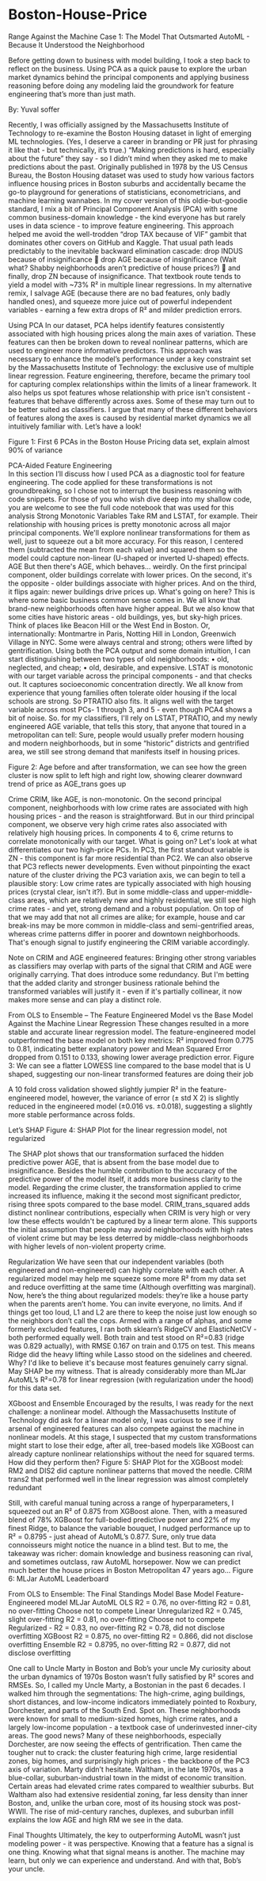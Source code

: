 # Boston-House-Price

Range Against the Machine Case 1: The Model That Outsmarted AutoML - Because It Understood the Neighborhood

Before getting down to business with model building, I took a step back to reflect on the business.
Using PCA as a quick pause to explore the urban market dynamics behind the principal components and applying business reasoning before doing any modeling laid the groundwork for feature engineering that’s more than just math.

By: Yuval soffer

Recently, I was officially assigned by the Massachusetts Institute of Technology to re-examine the Boston Housing dataset in light of emerging ML technologies.
(Yes, I deserve a career in branding or PR just for phrasing it like that - but technically, it’s true.)
“Making predictions is hard, especially about the future” they say - so I didn’t mind when they asked me to make predictions about the past.
Originally published in 1978 by the US Census Bureau, the Boston Housing dataset was used to study how various factors influence housing prices in Boston suburbs and accidentally became the go-to playground for generations of statisticians, econometricians, and machine learning wannabes. 
In my cover version of this oldie-but-goodie standard, I mix a bit of Principal Component Analysis (PCA) with some common business-domain knowledge - the kind everyone has but rarely uses in data science - to improve feature engineering.
This approach helped me avoid the well-trodden “drop TAX because of VIF” gambit that dominates other covers on GitHub and Kaggle. That usual path leads predictably to the inevitable backward elimination cascade:
drop INDUS because of insignificance  drop AGE because of insignificance (Wait what? Shabby neighborhoods aren’t predictive of house prices?)  and finally, drop ZN because of insignificance.
That textbook route tends to yield a model with ~73% R² in multiple linear regressions. 
In my alternative remix, I salvage AGE (because there are no bad features, only badly handled ones), and squeeze more juice out of powerful independent variables - earning a few extra drops of R² and milder prediction errors.

Using PCA
In our dataset, PCA helps identify features consistently associated with high housing prices along the main axes of variation. These features can then be broken down to reveal nonlinear patterns, which are used to engineer more informative predictors. This approach was necessary to enhance the model’s performance under a key constraint set by the Massachusetts Institute of Technology: the exclusive use of multiple linear regression. Feature engineering, therefore, became the primary tool for capturing complex relationships within the limits of a linear framework.
It also helps us spot features whose relationship with price isn't consistent - features that behave differently across axes. Some of these may turn out to be better suited as classifiers. I argue that many of these different behaviors of features along the axes is caused by residential market dynamics we all intuitively familiar with. Let’s have a look!

Figure 1: First 6 PCAs in the Boston House Pricing data set, explain almost 90% of variance
 

PCA-Aided Feature Engineering  
In this section I’ll discuss how I used PCA as a diagnostic tool for feature engineering. The code applied for these transformations is not groundbreaking, so I chose not to interrupt the business reasoning with code snippets. For those of you who wish dive deep into my shallow code, you are welcome to see the full code notebook that was used for this analysis
Strong Monotonic Variables
Take RM and LSTAT, for example. Their relationship with housing prices is pretty monotonic across all major principal components. We'll explore nonlinear transformations for them as well, just to squeeze out a bit more accuracy. For this reason, I centered them (subtracted the mean from each value) and squared them so the model could capture non-linear (U-shaped or inverted U-shaped) effects. 
AGE
But then there's AGE, which behaves… weirdly. On the first principal component, older buildings correlate with lower prices. On the second, it's the opposite - older buildings associate with higher prices. And on the third, it flips again: newer buildings drive prices up. What's going on here?
This is where some basic business common sense comes in. We all know that brand-new neighborhoods often have higher appeal. But we also know that some cities have historic areas - old buildings, yes, but sky-high prices. Think of places like Beacon Hill or the West End in Boston. Or, internationally: Montmartre in Paris, Notting Hill in London, Greenwich Village in NYC. Some were always central and strong; others were lifted by gentrification.
Using both the PCA output and some domain intuition, I can start distinguishing between two types of old neighborhoods:
•	old, neglected, and cheap;
•	old, desirable, and expensive.
LSTAT is monotonic with our target variable across the principal components - and that checks out. It captures socioeconomic concentration directly.
We all know from experience that young families often tolerate older housing if the local schools are strong. So PTRATIO also fits. It aligns well with the target variable across most PCs- 1 through 3, and 5 - even though PCA4 shows a bit of noise.
So. for my classifiers, I'll rely on LSTAT, PTRATIO, and my newly engineered AGE variable, that tells this story, that anyone that toured in a metropolitan can tell: 
Sure, people would usually prefer modern housing and modern neighborhoods, but in some “historic” districts and gentrified area, we still see strong demand that manifests itself in housing prices. 

Figure 2: Age before and after transformation, we can see how the green cluster is now split to left high and right low, showing clearer downward trend of price as AGE_trans goes up
 
Crime
CRIM, like AGE, is non-monotonic. On the second principal component, neighborhoods with low crime rates are associated with high housing prices - and the reason is straightforward.
But in our third principal component, we observe very high crime rates also associated with relatively high housing prices. In components 4 to 6, crime returns to correlate monotonically with our target.
What is going on?
Let's look at what differentiates our two high-price PCs. In PC3, the first standout variable is ZN - this component is far more residential than PC2. We can also observe that PC3 reflects newer developments.
Even without pinpointing the exact nature of the cluster driving the PC3 variation axis, we can begin to tell a plausible story:
Low crime rates are typically associated with high housing prices (crystal clear, isn't it?).
But in some middle-class and upper-middle-class areas, which are relatively new and highly residential, we still see high crime rates - and yet, strong demand and a robust population.
On top of that we may add that not all crimes are alike; for example, house and car break-ins may be more common in middle-class and semi-gentrified areas, whereas crime patterns differ in poorer and downtown neighborhoods.
That's enough signal to justify engineering the CRIM variable accordingly.

Note on CRIM and AGE engineered features:
Bringing other strong variables as classifiers may overlap with parts of the signal that CRIM and AGE were originally carrying. That does introduce some redundancy. But I'm betting that the added clarity and stronger business rationale behind the transformed variables will justify it - even if it's partially collinear, it now makes more sense and can play a distinct role.

From OLS to Ensemble – The Feature Engineered Model vs the Base Model Against the Machine
Linear Regression
These changes resulted in a more stable and accurate linear regression model. The feature-engineered model outperformed the base model on both key metrics: R² improved from 0.775 to 0.81, indicating better explanatory power and Mean Squared Error dropped from 0.151 to 0.133, showing lower average prediction error. 
Figure 3: We can see a flatter LOWESS line compared to the base model that is U shaped, suggesting our non-linear transformed features are doing their job


A 10 fold cross validation showed slightly jumpier R² in the feature-engineered model, however, the variance of error (± std X 2) is slightly reduced in the engineered model (±0.016 vs. ±0.018), suggesting a slightly more stable performance across folds.

Let’s SHAP
Figure 4: SHAP Plot for the linear regression model, not regularized
 
The SHAP plot shows that our transformation surfaced the hidden predictive power AGE, that is absent from the base model due to insignificance. Besides the humble contribution to the accuracy of the predictive power of the model itself, it adds more business clarity to the model. 
Regarding the crime cluster, the transformation applied to crime increased its influence, making it the second most significant predictor, rising three spots compared to the base model. CRIM_trans_squared adds distinct nonlinear contributions, especially when CRIM is very high or very low these effects wouldn't be captured by a linear term alone.
This supports the initial assumption that people may avoid neighborhoods with high rates of violent crime but may be less deterred by middle-class neighborhoods with higher levels of non-violent property crime.

Regularization 
We have seen that our independent variables (both engineered and non-engineered) can highly correlate with each other. A regularized model may help me squeeze some more R² from my data set and reduce overfitting at the same time (Although overfitting was marginal).
Now, here’s the thing about regularized models: they’re like a house party when the parents aren’t home. You can invite everyone, no limits. And if things get too loud, L1 and L2 are there to keep the noise just low enough so the neighbors don’t call the cops.
Armed with a range of alphas, and some formerly excluded features, I ran both sklearn’s RidgeCV and ElasticNetCV - both performed equally well. 
Both train and test stood on R²=0.83 (ridge was 0.829 actually), with RMSE 0.167 on train and 0.175 on test. This means Ridge did the heavy lifting while Lasso stood on the sidelines and cheered. Why? I'd like to believe it's because most features genuinely carry signal. May SHAP be my witness. 
That is already considerably more than MLJar  AutoML’s  R²=0.78 for linear regression (with regularization under the hood) for this data set. 


XGboost and Ensemble
Encouraged by the results, I was ready for the next challenge: a nonlinear model. Although the Massachusetts Institute of Technology did ask for a linear model only, I was curious to see if my arsenal of engineered features can also compete against the machine in nonlinear models. 
At this stage, I suspected that my custom transformations might start to lose their edge, after all, tree-based models like XGBoost can already capture nonlinear relationships without the need for squared terms. How did they perform then?
Figure 5: SHAP Plot for the XGBoost model: RM2 and DIS2 did capture nonlinear patterns that moved the needle. CRIM trans2 that performed well in the linear regression was almost completely redundant 
 
Still, with careful manual tuning across a range of hyperparameters, I squeezed out an R² of 0.875 from XGBoost alone. Then, with a measured blend of 78% XGBoost for full-bodied predictive power and 22% of my finest Ridge, to balance the variable bouquet, I nudged performance up to R² = 0.8795 - just ahead of AutoML’s 0.877.
Sure, only true data connoisseurs might notice the nuance in a blind test.
But to me, the takeaway was richer: domain knowledge and business reasoning can rival, and sometimes outclass,  raw AutoML horsepower.
Now we can predict much better the house prices in Boston Metropolitan 47 years ago…
Figure 6: MLJar AutoML Leaderboard
 

From OLS to Ensemble: The Final Standings
Model	Base Model	Feature-Engineered model	MLJar AutoML
OLS	R2 = 0.76, no over-fitting	R2 = 0.81, no over-fitting	Choose not to compete
Linear Unregularized	R2 = 0.745, slight over-fitting	R2 = 0.81, no over-fitting	Choose not to compete
Regularized	-	R2 = 0.83, no over-fitting	R2 = 0.78, did not disclose overfitting
XGBoost		R2 = 0.875, no over-fitting	R2 = 0.866, did not disclose overfitting
Ensemble		R2 = 0.8795, no over-fitting	R2 = 0.877, did not disclose overfitting

 
One call to Uncle Marty in Boston and Bob’s your uncle
My curiosity about the urban dynamics of 1970s Boston wasn’t fully satisfied by R² scores and RMSEs. So, I called my Uncle Marty, a Bostonian in the past 6 decades.
I walked him through the segmentations:
The high-crime, aging buildings, short distances, and low-income indicators immediately pointed to Roxbury, Dorchester, and parts of the South End. Spot on. These neighborhoods were known for small to medium-sized homes, high crime rates, and a largely low-income population - a textbook case of underinvested inner-city areas. The good news? Many of these neighborhoods, especially Dorchester, are now seeing the effects of gentrification.
Then came the tougher nut to crack: the cluster featuring high crime, large residential zones, big homes, and surprisingly high prices - the backbone of the PC3 axis of variation. Marty didn’t hesitate.
Waltham, in the late 1970s, was a blue-collar, suburban-industrial town in the midst of economic transition. Certain areas had elevated crime rates compared to wealthier suburbs. But Waltham also had extensive residential zoning, far less density than inner Boston, and, unlike the urban core, most of its housing stock was post-WWII. The rise of mid-century ranches, duplexes, and suburban infill explains the low AGE and high RM we see in the data.

Final Thoughts 
Ultimately, the key to outperforming AutoML wasn’t just modeling power - it was perspective. Knowing that a feature has a signal is one thing. Knowing what that signal means is another. The machine may learn, but only we can experience and understand.
And with that, Bob’s your uncle.
